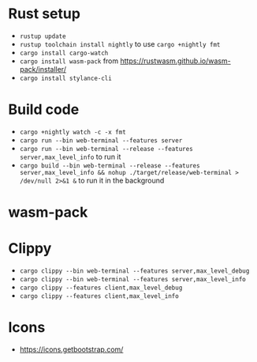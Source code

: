 # Rust setup

- `rustup update`
- `rustup toolchain install nightly` to use `cargo +nightly fmt`
- `cargo install cargo-watch`
- `cargo install wasm-pack` from https://rustwasm.github.io/wasm-pack/installer/
- `cargo install stylance-cli`

# Build code
- `cargo +nightly watch -c -x fmt`
- `cargo run --bin web-terminal --features server`
- `cargo run --bin web-terminal --release --features server,max_level_info` to run it
- `cargo build --bin web-terminal --release --features server,max_level_info && nohup ./target/release/web-terminal > /dev/null 2>&1 &` to run it in the background

# wasm-pack

# Clippy
- `cargo clippy --bin web-terminal --features server,max_level_debug`
- `cargo clippy --bin web-terminal --features server,max_level_info`
- `cargo clippy --features client,max_level_debug`
- `cargo clippy --features client,max_level_info`

# Icons
- https://icons.getbootstrap.com/

